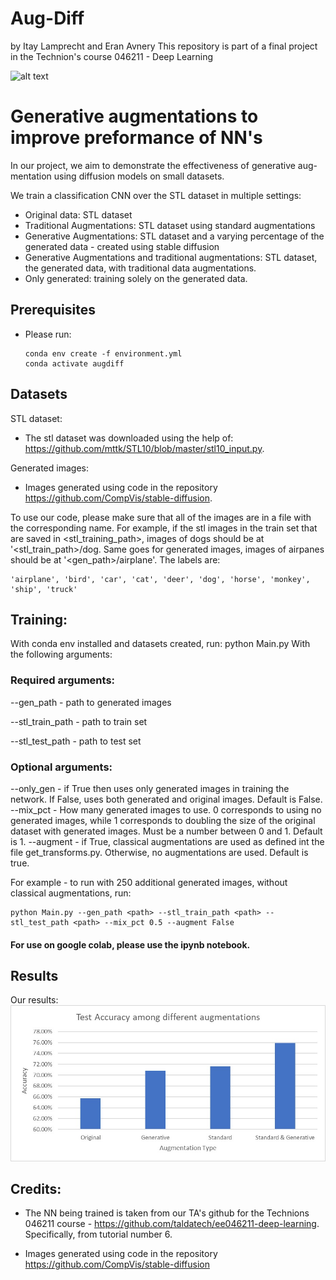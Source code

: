# Aug-Diff
by Itay Lamprecht and Eran Avnery
This repository is part of a final project in the Technion's course 046211 - Deep Learning

![alt text](https://github.com/itlamp/Aug-Diff/blob/main/assets/intro_pic.jpeg?raw=True)

# Generative augmentations to improve preformance of NN's

In our project, we aim to demonstrate the effectiveness of generative aug-
mentation using diffusion models on small datasets.

We train a classification CNN over the STL dataset in multiple settings:

 - Original data: STL dataset
 - Traditional Augmentations: STL dataset using standard augmentations
 - Generative Augmentations: STL dataset and a varying percentage of the generated data - created using stable diffusion
 - Generative Augmentations and traditional augmentations: STL dataset, the generated data, with traditional data augmentations.
 - Only generated:  training solely on the generated data.

## Prerequisites
 - Please run:
    
    ```
    conda env create -f environment.yml
    conda activate augdiff
    ```

## Datasets
STL dataset:
 - The stl dataset was downloaded using the help of: https://github.com/mttk/STL10/blob/master/stl10_input.py. 
 
 Generated images:
 -  Images generated using code in the repository https://github.com/CompVis/stable-diffusion. 

To use our code, please make sure that all of the images are in a file with the corresponding name. For example, if the stl images in the train set that are saved in <stl_training_path>, images of dogs should be at '<stl_train_path>/dog. Same goes for generated images, images of airpanes should be at '<gen_path>/airplane'. The labels are:

```
'airplane', 'bird', 'car', 'cat', 'deer', 'dog', 'horse', 'monkey', 'ship', 'truck'
```

## Training:

With conda env installed and datasets created, run:
    python Main.py
With the following arguments:
### Required arguments:

--gen_path - path to generated images

--stl_train_path - path to train set

--stl_test_path - path to test set

### Optional arguments:
--only_gen - if True then uses only generated images in training the network. If False, uses both generated and original images. Default is False.
--mix_pct - How many generated images to use. 0 corresponds to using no generated images, while 1 corresponds to doubling the size of the original dataset with generated images. Must be a number between 0 and 1. Default is 1.
--augment - if True, classical augmentations are used as defined int the file get_transforms.py. Otherwise, no augmentations are used. Default is true.

For example - to run with 250 additional generated images, without classical augmentations, run:

```
python Main.py --gen_path <path> --stl_train_path <path> --stl_test_path <path> --mix_pct 0.5 --augment False
```
#### For use on google colab, please use the ipynb notebook.

## Results
Our results:
![alt text](https://github.com/itlamp/Aug-Diff/blob/main/assets/Results.jpeg?raw=True)

## Credits:
 - The NN being trained is taken from our TA's github for the Technions 046211 course - https://github.com/taldatech/ee046211-deep-learning. Specifically, from tutorial number 6. 

 - Images generated using code in the repository https://github.com/CompVis/stable-diffusion